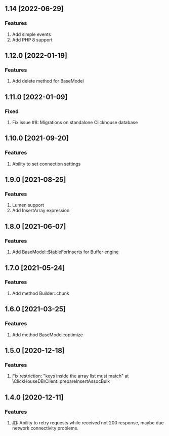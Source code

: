 ## 1.14 [2022-06-29]

### Features
1. Add simple events
1. Add PHP 8 support

## 1.12.0 [2022-01-19]

### Features
1. Add delete method for BaseModel

## 1.11.0 [2022-01-09]

### Fixed
1. Fix issue #8: Migrations on standalone Clickhouse database

## 1.10.0 [2021-09-20]

### Features
1. Ability to set connection settings

## 1.9.0 [2021-08-25]

### Features
1. Lumen support
1. Add InsertArray expression

## 1.8.0 [2021-06-07]

### Features
1. Add BaseModel::$tableForInserts for Buffer engine

## 1.7.0 [2021-05-24]

### Features
1. Add method Builder::chunk

## 1.6.0 [2021-03-25]

### Features
1. Add method BaseModel::optimize

## 1.5.0 [2020-12-18]

### Features
1. Fix restriction: "keys inside the array list must match" at \ClickHouseDB\Client::prepareInsertAssocBulk

## 1.4.0 [2020-12-11]

### Features
1. [#1](https://github.com/glushkovds/phpclickhouse-laravel/pull/1):  Ability to retry requests while received not 200 response, maybe due network connectivity problems.
